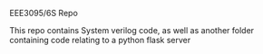 EEE3095/6S Repo

This repo contains System verilog code, as well as another folder containing code relating to a python flask server
